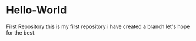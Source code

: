 Hello-World
===========

First Repository
this is my first repository i have created a branch let's hope for the best.
